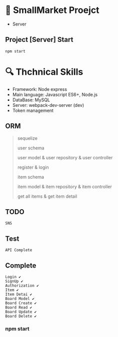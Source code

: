 # 📖 SmallMarket Proejct
- Server

## Project [Server] Start
```
npm start
```

# :mag: Thchnical Skills

- Framework: Node express
- Main language: Javascript ES6+, Node.js
- DataBase: MySQL
- Server: webpack-dev-server (dev)
- Token management

## ORM
> sequelize
>
> user schema
>
> user model & user repository & user controller
>
> register & login
>
> item schema
>
> item model & item repository & item controller
>
> get all items & get item detail

## TODO
```
SNS
```

## Test
```
API Complete
```

## Complete
```
Login ✔
SignUp ✔
Authorization ✔
Item ✔
Item Detai ✔
Board Model ✔ 
Board Create ✔
Board Read ✔
Board Update ✔
Board Delete ✔
```

### npm start
